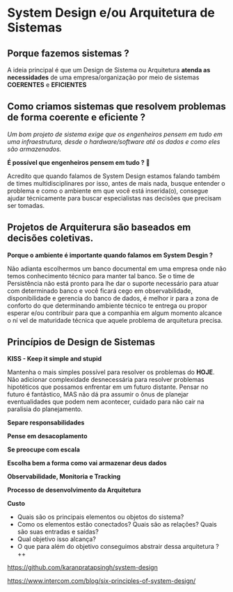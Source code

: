 # System Design e/ou Arquitetura de Sistemas

## Porque fazemos sistemas ?
A ideia principal é que um Design de Sistema ou Arquitetura **atenda as necessidades** de uma empresa/organização por meio de sistemas **COERENTES** e **EFICIENTES**

## Como criamos sistemas que resolvem problemas de forma coerente e eficiente ?

_Um bom projeto de sistema exige que os engenheiros pensem em tudo em uma infraestrutura, desde o hardware/software até os dados e como eles são armazenados._

**É possível que engenheiros pensem em tudo ? 👀**

Acredito que quando falamos de System Design estamos falando também de times multidisciplinares por isso, antes de mais nada, busque entender o problema e como o ambiente em que você está inserida(o), consegue ajudar técnicamente para buscar especialistas nas decisões que precisam ser tomadas.

## Projetos de Arquiterura são baseados em decisões coletivas.

**Porque o ambiente é importante quando falamos em System Desgin ?**

Não adianta escolhermos um banco documental em uma empresa onde não temos conhecimento técnico para manter tal banco. Se o time de Persistência não está pronto para lhe dar o suporte necessário para atuar com determinado banco e você ficará cego em observabilidade, disponibilidade e gerencia do banco de dados, é melhor ir para a zona de conforto do que determinando ambiente técnico te entrega ou propor esperar e/ou contribuir para que a companhia em algum momento alcance o ní
vel de maturidade técnica que aquele problema de arquitetura precisa.

## Princípios de Design de Sistemas

**KISS - Keep it simple and stupid**

Mantenha o mais simples possível para resolver os problemas do **HOJE**.
Não adicionar complexidade desnecessária para resolver problemas hipotéticos que possamos enfrentar em um futuro distante. 
Pensar no futuro é fantástico, MAS não dá pra assumir o ônus de planejar eventualidades que podem nem acontecer, cuidado para não cair na paralisia do planejamento.

**Separe responsabilidades**

**Pense em desacoplamento**

**Se preocupe com escala**

**Escolha bem a forma como vai armazenar deus dados**

**Observabilidade, Monitoria e Tracking**

**Processo de desenvolvimento da Arquitetura**

**Custo**

- Quais são os principais elementos ou objetos do sistema?
- Como os elementos estão conectados? Quais são as relações? Quais são suas entradas e saídas?
- Qual objetivo isso alcança?
- O que para além do objetivo conseguimos abstrair dessa arquitetura ? ++


https://github.com/karanpratapsingh/system-design

https://www.intercom.com/blog/six-principles-of-system-design/
